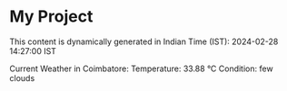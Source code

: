 # My Project

This content is dynamically generated in Indian Time (IST): 2024-02-28 14:27:00 IST


Current Weather in Coimbatore:
Temperature: 33.88 °C
Condition: few clouds
